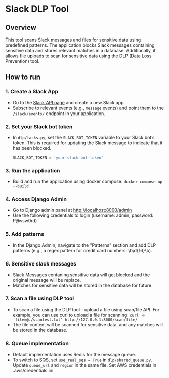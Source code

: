 # Slack DLP Tool

## Overview
This tool scans Slack messages and files for sensitive data using predefined patterns. The application blocks Slack messages containing sensitive data and stores relevant matches in a database. Additionally, it allows file uploads to scan for sensitive data using the DLP (Data Loss Prevention) tool.

## How to run
### 1. Create a Slack App
- Go to the [Slack API page](https://api.slack.com/apps) and create a new Slack app.
- Subscribe to relevant events (e.g., `message` events) and point them to the `/slack/events/` endpoint in your application.

### 2. Set your Slack bot token 
- In `dlp/tasks.py`, set the `SLACK_BOT_TOKEN` variable to your Slack bot’s token. This is required for updating the Slack message to indicate that it has been blocked.
  ```python
  SLACK_BOT_TOKEN = 'your-slack-bot-token'
  ```

### 3. Run the application
- Build and run the application using docker compose:
`docker-compose up --build`

### 4. Access Django Admin
- Go to Django admin panel at [http://localhost:8000/admin](http://localhost:8000/admin) 
- Use the following credentials to login (username: admin, password: P@ssw0rd)

### 5. Add patterns 
- In the Django Admin, navigate to the "Patterns" section and add DLP patterns (e.g., a regex pattern for credit card numbers: \b\d{16}\b).

### 6. Sensitive slack messages
- Slack Messages contaning sensitive data will get blocked and the original message will be replace. 
- Matches for sensitive data will be stored in the database for future.

### 7. Scan a file using DLP tool
- To scan a file using the DLP tool - upload a file using scan/file API. For example, you can use curl to upload a file for scanning: `curl -F 'file=@./scantest.txt' http://127.0.0.1:8000/scan/file/`
- The file content will be scanned for sensitive data, and any matches will be stored in the database.
    
### 8. Queue implementation
- Default implementation uses Redis for the message queue. 
- To switch to SQS, set `use_real_sqs = True` in  `dlp/shared_queue.py`. Update `queue_url` and `region` in the same file. Set AWS credentials in .aws/credentials.ini
